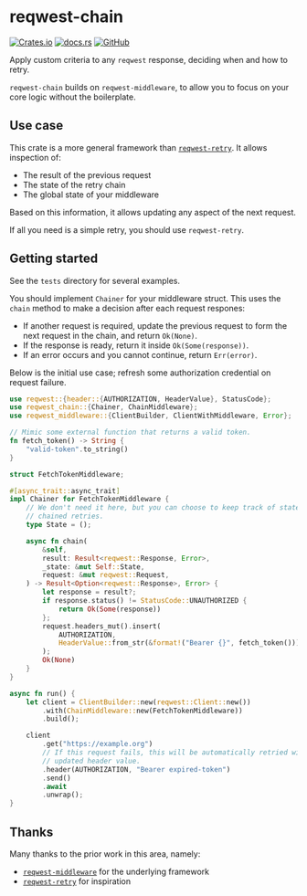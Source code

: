 # reqwest-chain

[![Crates.io](https://img.shields.io/crates/v/reqwest-chain)](https://crates.io/crates/reqwest-chain)
[![docs.rs](https://img.shields.io/badge/docs-available-brightgreen)](https://tommilligan.github.io/reqwest-chain/)
[![GitHub](https://img.shields.io/github/license/tommilligan/reqwest-chain)](https://github.com/tommilligan/reqwest-chain/blob/master/LICENSE)

Apply custom criteria to any `reqwest` response, deciding when and how to retry.

`reqwest-chain` builds on `reqwest-middleware`, to allow you to focus on your core logic without the boilerplate.

## Use case

This crate is a more general framework than [`reqwest-retry`](https://github.com/TrueLayer/reqwest-middleware). It allows inspection of:

- The result of the previous request
- The state of the retry chain
- The global state of your middleware

Based on this information, it allows updating any aspect of the next request.

If all you need is a simple retry, you should use `reqwest-retry`.

## Getting started

See the `tests` directory for several examples.

You should implement `Chainer` for your middleware struct. This uses the `chain`
method to make a decision after each request respones:

- If another request is required, update the previous request to form the
  next request in the chain, and return `Ok(None)`.
- If the response is ready, return it inside `Ok(Some(response))`.
- If an error occurs and you cannot continue, return `Err(error)`.

Below is the initial use case; refresh some authorization credential on request failure.

```rust
use reqwest::{header::{AUTHORIZATION, HeaderValue}, StatusCode};
use reqwest_chain::{Chainer, ChainMiddleware};
use reqwest_middleware::{ClientBuilder, ClientWithMiddleware, Error};

// Mimic some external function that returns a valid token.
fn fetch_token() -> String {
    "valid-token".to_string()
}

struct FetchTokenMiddleware;

#[async_trait::async_trait]
impl Chainer for FetchTokenMiddleware {
    // We don't need it here, but you can choose to keep track of state between
    // chained retries.
    type State = ();

    async fn chain(
        &self,
        result: Result<reqwest::Response, Error>,
        _state: &mut Self::State,
        request: &mut reqwest::Request,
    ) -> Result<Option<reqwest::Response>, Error> {
        let response = result?;
        if response.status() != StatusCode::UNAUTHORIZED {
            return Ok(Some(response))
        };
        request.headers_mut().insert(
            AUTHORIZATION,
            HeaderValue::from_str(&format!("Bearer {}", fetch_token())).expect("invalid header value"),
        );
        Ok(None)
    }
}

async fn run() {
    let client = ClientBuilder::new(reqwest::Client::new())
        .with(ChainMiddleware::new(FetchTokenMiddleware))
        .build();

    client
        .get("https://example.org")
        // If this request fails, this will be automatically retried with an
        // updated header value.
        .header(AUTHORIZATION, "Bearer expired-token")
        .send()
        .await
        .unwrap();
}
```

## Thanks

Many thanks to the prior work in this area, namely:

- [`reqwest-middleware`](https://github.com/TrueLayer/reqwest-middleware) for the underlying framework
- [`reqwest-retry`](https://github.com/TrueLayer/reqwest-middleware) for inspiration
